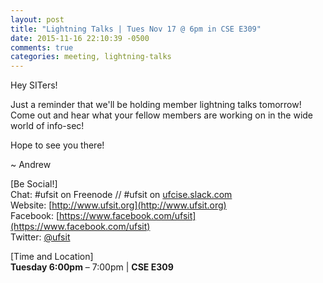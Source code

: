 ```yaml
---
layout: post
title: "Lightning Talks | Tues Nov 17 @ 6pm in CSE E309"
date: 2015-11-16 22:10:39 -0500
comments: true
categories: meeting, lightning-talks
---
```


Hey SITers!

Just a reminder that we'll be holding member lightning talks tomorrow! Come out and hear what your fellow members are working on in the wide world of info-sec!

<!-- MORE -->

Hope to see you there!

~ Andrew

[Be Social!]  
Chat: #ufsit on Freenode // #ufsit on [ufcise.slack.com](https://ufcise.slack.com)  
Website: [http://www.ufsit.org](http://www.ufsit.org)  
Facebook: [https://www.facebook.com/ufsit](https://www.facebook.com/ufsit)  
Twitter: [@ufsit](https://twitter.com/ufsit)

[Time and Location]  
__Tuesday 6:00pm__ – 7:00pm | __CSE E309__
